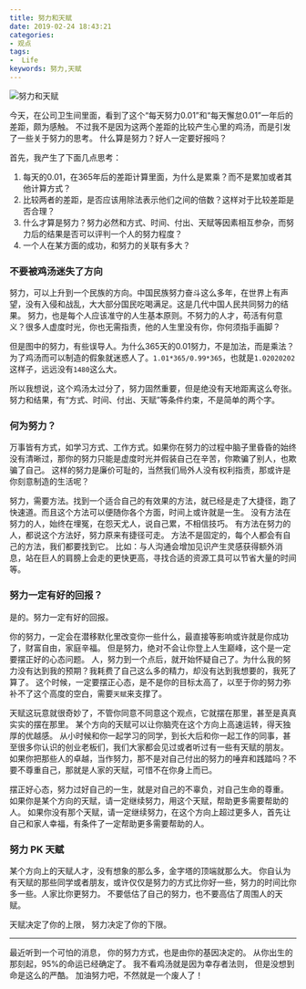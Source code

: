 ```yaml
---
title: 努力和天赋
date: 2019-02-24 18:43:21
categories:
- 观点
tags:
-  Life
keywords: 努力,天赋
---
```


![努力和天赋](https://s2.ax1x.com/2020/03/11/8EMjQU.jpg)

今天，在公司卫生间里面，看到了这个“每天努力0.01”和“每天懈怠0.01”一年后的差距，颇为感触。
不过我不是因为这两个差距的比较产生心里的鸡汤，而是引发了一些关于努力的思考。
什么算是努力？好人一定要好报吗？

<!-- more -->

首先，我产生了下面几点思考：
1. 每天的0.01，在365年后的差距计算里面，为什么是累乘？而不是累加或者其他计算方式？
2. 比较两者的差距，是否应该用除法表示他们之间的倍数？这样对于比较差距是否合理？
3. 什么才算是努力？努力必然和方式、时间、付出、天赋等因素相互参杂，而努力后的结果是否可以评判一个人的努力程度？
4. 一个人在某方面的成功，和努力的关联有多大？

### 不要被鸡汤迷失了方向

努力，可以上升到一个民族的方向。中国民族努力奋斗这么多年，在世界上有声望，没有入侵和战乱，大大部分国民吃喝满足。这是几代中国人民共同努力的结果。
努力，也是每个人应该准守的人生基本原则。不努力的人才，苟活有何意义？很多人虚度时光，你也无需指责，他的人生里没有你，你何须指手画脚？

但是图中的努力，有些误导人。为什么365天的0.01努力，不是加法，而是乘法？
为了鸡汤而可以制造的假象就迷惑人了。`1.01*365/0.99*365`，也就是`1.02020202`这样子，远远没有`1480`这么大。

所以我想说，这个鸡汤太过分了，努力固然重要，但是绝没有天地距离这么夸张。努力和结果，有“方式、时间、付出、天赋”等条件约束，不是简单的两个字。

### 何为努力？

万事皆有方式，如学习方式、工作方式。如果你在努力的过程中脑子里昏昏的始终没有清晰过，那你的努力只能是虚度时光并假装自己在辛苦，你欺骗了别人，也欺骗了自己。
这样的努力是廉价可耻的，当然我们局外人没有权利指责，那或许是你刻意制造的生活呢？

努力，需要方法。找到一个适合自己的有效果的方法，就已经是走了大捷径，跑了快速道。而且这个方法可以便随你各个方面，时间上或许就是一生。
没有方法在努力的人，始终在埋冤，在怨天尤人，说自己累，不相信技巧。
有方法在努力的人，都说这个方法好，努力原来有捷径可走。
方法不是固定的，每个人都会有自己的方法，我们都要找到它。
比如：与人沟通会增加见识产生灵感获得额外消息，站在巨人的肩膀上会走的更快更高，寻找合适的资源工具可以节省大量的时间等。

### 努力一定有好的回报？

是的。努力一定有好的回报。

你的努力，一定会在潜移默化里改变你一些什么，最直接等影响或许就是你成功了，财富自由，家庭辛福。
但是努力，绝对不会让你登上人生巅峰，这个是一定要摆正好的心态问题。
人，努力到一个点后，就开始怀疑自己了。为什么我的努力没有达到我的预期？我耗费了自己这么多的精力，却没有达到我想要的，我死了算了。
这个时候，一定要摆正心态，是不是你的目标太高了，以至于你的努力弥补不了这个高度的空白，需要`天赋`来支撑了。

天赋这玩意就很奇妙了，不管你同意不同意这个观点，它就摆在那里，甚至是真真实实的摆在那里。
某个方向的天赋可以让你脑壳在这个方向上高速运转，得天独厚的优越感。
从小时候和你一起学习的同学，到长大后和你一起工作的同事，甚至很多你认识的创业老板们，我们大家都会见过或者听过有一些有天赋的朋友。
如果你把那些人的卓越，当作努力，那不是对自己付出的努力的唾弃和践踏吗？不要不尊重自己，那就是人家的天赋，可惜不在你身上而已。

摆正好心态，努力过好自己的一生，就是对自己的不辜负，对自己生命的尊重。
如果你是某个方向的天赋，请一定继续努力，用这个天赋，帮助更多需要帮助的人。
如果你没有那个天赋，请一定继续努力，在这个方向上超过更多人，首先让自己和家人幸福，有条件了一定帮助更多需要帮助的人。

### 努力 PK 天赋

某个方向上的天赋人才，没有想象的那么多，金字塔的顶端就那么大。
你自认为有天赋的那些同学或者朋友，或许仅仅是努力的方式比你好一些，努力的时间比你多一些。人家比你更努力。
不要低估了自己的努力，也不要高估了周围人的天赋。

天赋决定了你的上限，
努力决定了你的下限。

___

最近听到一个可怕的消息，
你的努力方式，也是由你的基因决定的。
从你出生的那刻起，95%的命运已经确定了。
我不看鸡汤就是因为幸存者法则，
但是没想到命是这么的严酷。
加油努力吧，不然就是一个废人了！